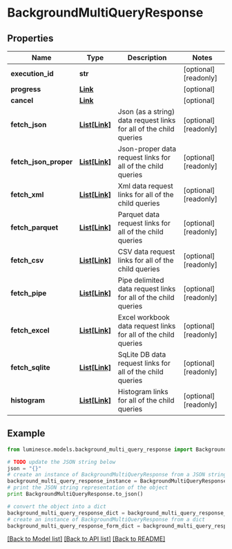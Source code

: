 # BackgroundMultiQueryResponse


## Properties
Name | Type | Description | Notes
------------ | ------------- | ------------- | -------------
**execution_id** | **str** |  | [optional] [readonly] 
**progress** | [**Link**](Link.md) |  | [optional] 
**cancel** | [**Link**](Link.md) |  | [optional] 
**fetch_json** | [**List[Link]**](Link.md) | Json (as a string) data request links for all of the child queries | [optional] [readonly] 
**fetch_json_proper** | [**List[Link]**](Link.md) | Json-proper data request links for all of the child queries | [optional] [readonly] 
**fetch_xml** | [**List[Link]**](Link.md) | Xml data request links for all of the child queries | [optional] [readonly] 
**fetch_parquet** | [**List[Link]**](Link.md) | Parquet data request links for all of the child queries | [optional] [readonly] 
**fetch_csv** | [**List[Link]**](Link.md) | CSV data request links for all of the child queries | [optional] [readonly] 
**fetch_pipe** | [**List[Link]**](Link.md) | Pipe delimited data request links for all of the child queries | [optional] [readonly] 
**fetch_excel** | [**List[Link]**](Link.md) | Excel workbook data request links for all of the child queries | [optional] [readonly] 
**fetch_sqlite** | [**List[Link]**](Link.md) | SqLite DB data request links for all of the child queries | [optional] [readonly] 
**histogram** | [**List[Link]**](Link.md) | Histogram links for all of the child queries | [optional] [readonly] 

## Example

```python
from luminesce.models.background_multi_query_response import BackgroundMultiQueryResponse

# TODO update the JSON string below
json = "{}"
# create an instance of BackgroundMultiQueryResponse from a JSON string
background_multi_query_response_instance = BackgroundMultiQueryResponse.from_json(json)
# print the JSON string representation of the object
print BackgroundMultiQueryResponse.to_json()

# convert the object into a dict
background_multi_query_response_dict = background_multi_query_response_instance.to_dict()
# create an instance of BackgroundMultiQueryResponse from a dict
background_multi_query_response_form_dict = background_multi_query_response.from_dict(background_multi_query_response_dict)
```
[[Back to Model list]](../README.md#documentation-for-models) [[Back to API list]](../README.md#documentation-for-api-endpoints) [[Back to README]](../README.md)


